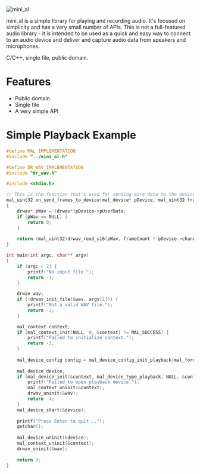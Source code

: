 ![mini_al](http://dred.io/img/minial_wide.png)

mini_al is a simple library for playing and recording audio. It's focused on simplicity and has
a very small number of APIs. This is not a full-featured audio library - it is intended to be
used as a quick and easy way to connect to an audio device and deliver and capture audio data
from speakers and microphones.

C/C++, single file, public domain.


Features
========
- Public domain
- Single file
- A very simple API




Simple Playback Example
=======================

```c
#define MAL_IMPLEMENTATION
#include "../mini_al.h"

#define DR_WAV_IMPLEMENTATION
#include "dr_wav.h"

#include <stdio.h>

// This is the function that's used for sending more data to the device for playback.
mal_uint32 on_send_frames_to_device(mal_device* pDevice, mal_uint32 frameCount, void* pSamples)
{
    drwav* pWav = (drwav*)pDevice->pUserData;
    if (pWav == NULL) {
        return 0;
    }
    
    return (mal_uint32)drwav_read_s16(pWav, frameCount * pDevice->channels, (mal_int16*)pSamples) / pDevice->channels;
}

int main(int argc, char** argv)
{
    if (argc < 2) {
        printf("No input file.");
        return -1;
    }

    drwav wav;
    if (!drwav_init_file(&wav, argv[1])) {
        printf("Not a valid WAV file.");
        return -2;
    }

    mal_context context;
    if (mal_context_init(NULL, 0, &context) != MAL_SUCCESS) {
        printf("Failed to initialize context.");
        return -3;
    }
    
    mal_device_config config = mal_device_config_init_playback(mal_format_s16, wav.channels, wav.sampleRate, on_send_frames_to_device);
    
    mal_device device;
    if (mal_device_init(&context, mal_device_type_playback, NULL, &config, &wav, &device) != MAL_SUCCESS) {
        printf("Failed to open playback device.");
        mal_context_uninit(&context);
        drwav_uninit(&wav);
        return -4;
    }
    mal_device_start(&device);
    
    printf("Press Enter to quit...");
    getchar();
    
    mal_device_uninit(&device);
    mal_context_uninit(&context);
    drwav_uninit(&wav);
    
    return 0;
}
```